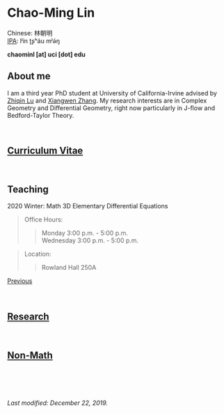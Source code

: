 # Chao-Ming Lin
Chinese: 林朝明    
[IPA](https://en.wikipedia.org/wiki/Help:IPA/Mandarin): lʲín ʈʂʰáu mʲə́ŋ 

**chaominl [at] uci [dot] edu**


## About me
I am a third year PhD student at University of California-Irvine advised by [Zhiqin Lu](https://www.math.uci.edu/~zlu/) and [Xiangwen Zhang](https://www.math.uci.edu/~xiangwen/). My research interests are in Complex Geometry and Differential Geometry, right now particularly in J-flow and Bedford-Taylor Theory.

<br />


## [Curriculum Vitae](https://chaominl.github.io/CV)   

<br />


## Teaching
2020 Winter: Math 3D Elementary Differential Equations
> Office Hours: 
>> Monday 3:00 p.m. - 5:00 p.m.   
>> Wednesday 3:00 p.m. - 5:00 p.m. 

> Location: 
>> Rowland Hall 250A   


[Previous](https://chaominl.github.io/TeachingExperience)

<br />


## [Research](https://chaominl.github.io/Research)

<br />

## [Non-Math](https://chaominl.github.io/recreation)

<br />
<br />
<br />


###### Last modified: December 22, 2019.
